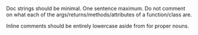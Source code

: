 Doc strings should be minimal. One sentence maximum. Do not comment on what each of the args/returns/methods/attributes of a function/class are.

Inline comments should be entirely lowercase aside from for proper nouns.